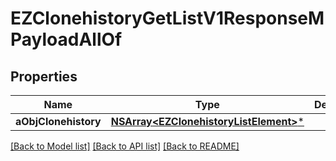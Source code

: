 # EZClonehistoryGetListV1ResponseMPayloadAllOf

## Properties
Name | Type | Description | Notes
------------ | ------------- | ------------- | -------------
**aObjClonehistory** | [**NSArray&lt;EZClonehistoryListElement&gt;***](EZClonehistoryListElement.md) |  | 

[[Back to Model list]](../README.md#documentation-for-models) [[Back to API list]](../README.md#documentation-for-api-endpoints) [[Back to README]](../README.md)


